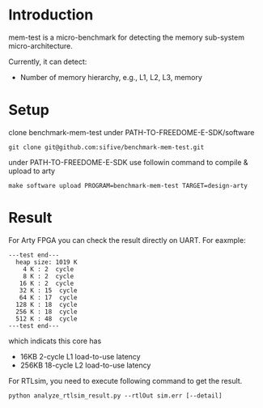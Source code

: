 # Introduction

mem-test is a micro-benchmark for detecting the memory sub-system micro-architecture.

Currently, it can detect:

* Number of memory hierarchy, e.g., L1, L2, L3, memory

# Setup

clone benchmark-mem-test under PATH-TO-FREEDOME-E-SDK/software

```
git clone git@github.com:sifive/benchmark-mem-test.git
```
under PATH-TO-FREEDOME-E-SDK use followin command to compile & upload to arty
```
make software upload PROGRAM=benchmark-mem-test TARGET=design-arty
```


# Result


For Arty FPGA you can check the result directly on UART.
For eaxmple:
```
---test end---
  heap size: 1019 K
    4 K : 2  cycle
    8 K : 2  cycle
   16 K : 2  cycle
   32 K : 15  cycle
   64 K : 17  cycle
  128 K : 18  cycle
  256 K : 18  cycle
  512 K : 48  cycle
---test end---
```
which indicats this core has 
 - 16KB   2-cycle L1 load-to-use latency
 - 256KB  18-cycle L2 load-to-use latency


For RTLsim, you need to execute following command to get the result.
```
python analyze_rtlsim_result.py --rtlOut sim.err [--detail]

```
